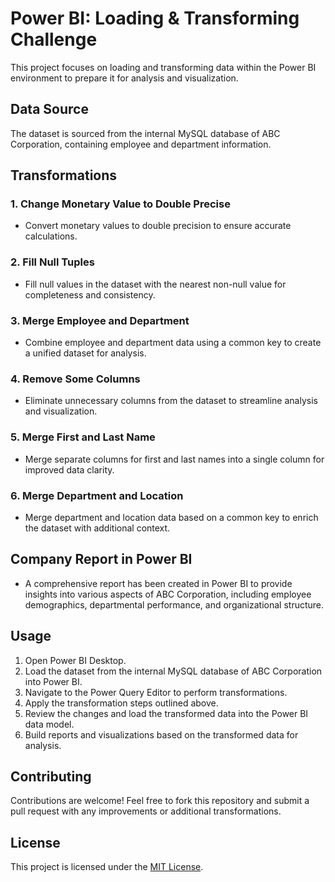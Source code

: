 # Power BI: Loading & Transforming Challenge

This project focuses on loading and transforming data within the Power BI environment to prepare it for analysis and visualization.

## Data Source

The dataset is sourced from the internal MySQL database of ABC Corporation, containing employee and department information.

## Transformations

### 1. Change Monetary Value to Double Precise

- Convert monetary values to double precision to ensure accurate calculations.

### 2. Fill Null Tuples

- Fill null values in the dataset with the nearest non-null value for completeness and consistency.

### 3. Merge Employee and Department

- Combine employee and department data using a common key to create a unified dataset for analysis.

### 4. Remove Some Columns

- Eliminate unnecessary columns from the dataset to streamline analysis and visualization.

### 5. Merge First and Last Name

- Merge separate columns for first and last names into a single column for improved data clarity.

### 6. Merge Department and Location

- Merge department and location data based on a common key to enrich the dataset with additional context.

## Company Report in Power BI

- A comprehensive report has been created in Power BI to provide insights into various aspects of ABC Corporation, including employee demographics, departmental performance, and organizational structure.

## Usage

1. Open Power BI Desktop.
2. Load the dataset from the internal MySQL database of ABC Corporation into Power BI.
3. Navigate to the Power Query Editor to perform transformations.
4. Apply the transformation steps outlined above.
5. Review the changes and load the transformed data into the Power BI data model.
6. Build reports and visualizations based on the transformed data for analysis.

## Contributing

Contributions are welcome! Feel free to fork this repository and submit a pull request with any improvements or additional transformations.

## License

This project is licensed under the [MIT License](LICENSE).
